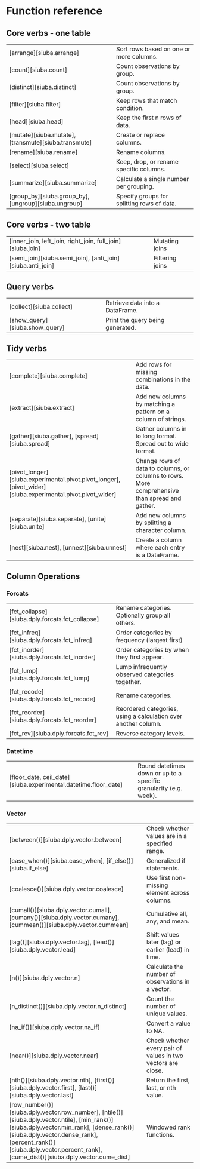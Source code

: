 # Function reference


## Core verbs - one table

| | |
| --- | --- |
| [arrange][siuba.arrange] | Sort rows based on one or more columns. |
| [count][siuba.count] | Count observations by group. |
| [distinct][siuba.distinct] | Count observations by group. |
| [filter][siuba.filter] | Keep rows that match condition. |
| [head][siuba.head] | Keep the first n rows of data. |
| [mutate][siuba.mutate], [transmute][siuba.transmute] | Create or replace columns. |
| [rename][siuba.rename] | Rename columns. |
| [select][siuba.select] | Keep, drop, or rename specific columns. |
| [summarize][siuba.summarize] | Calculate a single number per grouping. |
| [group_by][siuba.group_by], [ungroup][siuba.ungroup] | Specify groups for splitting rows of data. |

## Core verbs - two table

| | |
| --- | --- |
| [inner_join, left_join, right_join, full_join][siuba.join] | Mutating joins |
| [semi_join][siuba.semi_join], [anti_join][siuba.anti_join] | Filtering joins |

## Query verbs

| | |
| --- | --- |
| [collect][siuba.collect] | Retrieve data into a DataFrame. |
| [show_query][siuba.show_query] | Print the query being generated. |

## Tidy verbs

| | |
| --- | --- |
| [complete][siuba.complete] | Add rows for missing combinations in the data. |
| [extract][siuba.extract] | Add new columns by matching a pattern on a column of strings. |
| [gather][siuba.gather], [spread][siuba.spread] | Gather columns in to long format. Spread out to wide format. |
| [pivot_longer][siuba.experimental.pivot.pivot_longer], [pivot_wider][siuba.experimental.pivot.pivot_wider] | Change rows of data to columns, or columns to rows. More comprehensive than spread and gather. |
| [separate][siuba.separate], [unite][siuba.unite] | Add new columns by splitting a character column. |
| [nest][siuba.nest], [unnest][siuba.unnest] | Create a column where each entry is a DataFrame. |

## Column Operations

### Forcats

| | |
| --- | --- |
| [fct_collapse][siuba.dply.forcats.fct_collapse] | Rename categories. Optionally group all others. |
| [fct_infreq][siuba.dply.forcats.fct_infreq] | Order categories by frequency (largest first) |
| [fct_inorder][siuba.dply.forcats.fct_inorder] | Order categories by when they first appear. |
| [fct_lump][siuba.dply.forcats.fct_lump] | Lump infrequently observed categories together. |
| [fct_recode][siuba.dply.forcats.fct_recode] | Rename categories. |
| [fct_reorder][siuba.dply.forcats.fct_reorder] | Reordered categories, using a calculation over another column. |
| [fct_rev][siuba.dply.forcats.fct_rev] | Reverse category levels. |

### Datetime

| | |
| --- | --- |
| [floor_date, ceil_date][siuba.experimental.datetime.floor_date] | Round datetimes down or up to a specific granularity (e.g. week). |

### Vector

| | |
| --- | --- |
| [between()][siuba.dply.vector.between] | Check whether values are in a specified range. |
| [case_when()][siuba.case_when], [if_else()][siuba.if_else] | Generalized if statements. |
| [coalesce()][siuba.dply.vector.coalesce] | Use first non-missing element across columns. |
| [cumall()][siuba.dply.vector.cumall], [cumany()][siuba.dply.vector.cumany], [cummean()][siuba.dply.vector.cummean] | Cumulative all, any, and mean. |
| [lag()][siuba.dply.vector.lag], [lead()][siuba.dply.vector.lead] | Shift values later (lag) or earlier (lead) in time. |
| [n()][siuba.dply.vector.n] | Calculate the number of observations in a vector. |
| [n_distinct()][siuba.dply.vector.n_distinct] | Count the number of unique values. |
| [na_if()][siuba.dply.vector.na_if] | Convert a value to NA. |
| [near()][siuba.dply.vector.near] | Check whether every pair of values in two vectors are close. |
| [nth()][siuba.dply.vector.nth], [first()][siuba.dply.vector.first], [last()][siuba.dply.vector.last] | Return the first, last, or nth value. |
| [row_number()][siuba.dply.vector.row_number], [ntile()][siuba.dply.vector.ntile], [min_rank()][siuba.dply.vector.min_rank], [dense_rank()][siuba.dply.vector.dense_rank], [percent_rank()][siuba.dply.vector.percent_rank], [cume_dist()][siuba.dply.vector.cume_dist] | Windowed rank functions. |
